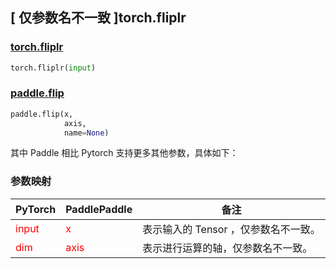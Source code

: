 ## [ 仅参数名不一致 ]torch.fliplr
### [torch.fliplr](https://pytorch.org/docs/stable/generated/torch.fliplr.html?highlight=fliplr#torch.fliplr)

```python
torch.fliplr(input)
```

### [paddle.flip](https://www.paddlepaddle.org.cn/documentation/docs/zh/api/paddle/flip_cn.html#flip)

```python
paddle.flip(x,
            axis,
            name=None)
```

其中 Paddle 相比 Pytorch 支持更多其他参数，具体如下：
### 参数映射
| PyTorch       | PaddlePaddle | 备注                                                   |
| ------------- | ------------ | ------------------------------------------------------ |
| <font color='red'> input </font> | <font color='red'> x </font> | 表示输入的 Tensor ，仅参数名不一致。  |
| <font color='red'> dim </font> | <font color='red'> axis </font> | 表示进行运算的轴，仅参数名不一致。  |
